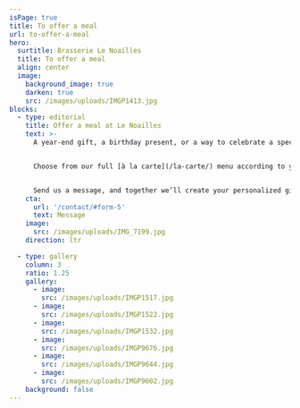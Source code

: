 ```yaml
---
isPage: true
title: To offer a meal
url: to-offer-a-meal
hero:
  surtitle: Brasserie Le Noailles
  title: To offer a meal
  align: center
  image:
    background_image: true
    darken: true
    src: /images/uploads/IMGP1413.jpg
blocks:
  - type: editorial
    title: Offer a meal at Le Noailles
    text: >-
      A year-end gift, a birthday present, or a way to celebrate a special occasion…


      Choose from our full [à la carte](/la-carte/) menu according to your budget.


      Send us a message, and together we’ll create your personalized gift voucher.
    cta:
      url: '/contact/#form-5'
      text: Message
    image:
      src: /images/uploads/IMG_7199.jpg
    direction: ltr

  - type: gallery
    column: 3
    ratio: 1.25
    gallery:
      - image:
        src: /images/uploads/IMGP1517.jpg
      - image:
        src: /images/uploads/IMGP1522.jpg
      - image:
        src: /images/uploads/IMGP1532.jpg
      - image:
        src: /images/uploads/IMGP9676.jpg
      - image:
        src: /images/uploads/IMGP9644.jpg
      - image:
        src: /images/uploads/IMGP9602.jpg
    background: false
---
```


